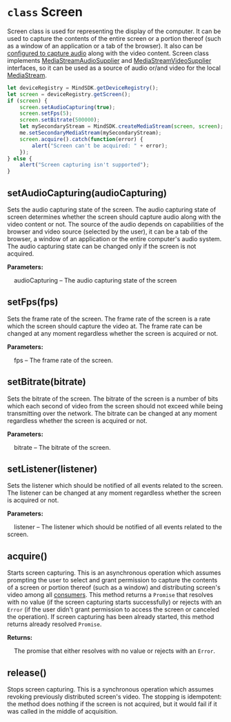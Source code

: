 # `class` Screen

Screen class is used for representing the display of the computer. It can be used to capture the contents of the entire
screen or a portion thereof (such as a window of an application or a tab of the browser). It also can be
[configured to capture audio](#setaudiocapturingaudiocapturing) along with the video content. Screen class implements
[MediaStreamAudioSupplier](MediaStreamAudioSupplier.md) and [MediaStreamVideoSupplier](MediaStreamVideoSupplier.md)
interfaces, so it can be used as a source of audio or/and video for the local [MediaStream](MediaStream.md).

```javascript
let deviceRegistry = MindSDK.getDeviceRegistry();
let screen = deviceRegistry.getScreen();
if (screen) {
    screen.setAudioCapturing(true);
    screen.setFps(5);
    screen.setBitrate(500000);
    let mySecondaryStream = MindSDK.createMediaStream(screen, screen);
    me.setSecondaryMediaStream(mySecondaryStream);
    screen.acquire().catch(function(error) {
        alert("Screen can't be acquired: " + error);
    });
} else {
    alert("Screen capturing isn't supported");
}
```

## setAudioCapturing(audioCapturing)

Sets the audio capturing state of the screen. The audio capturing state of screen determines whether the screen should
capture audio along with the video content or not. The source of the audio depends on capabilities of the browser and
video source (selected by the user), it can be a tab of the browser, a window of an application or the entire
computer's audio system. The audio capturing state can be changed only if the screen is not acquired.

**Parameters:**

&nbsp;&nbsp;&nbsp;&nbsp;audioCapturing – The audio capturing state of the screen

## setFps(fps)

Sets the frame rate of the screen. The frame rate of the screen is a rate which the screen should capture the video at.
The frame rate can be changed at any moment regardless whether the screen is acquired or not.

**Parameters:**

&nbsp;&nbsp;&nbsp;&nbsp;fps – The frame rate of the screen.

## setBitrate(bitrate)

Sets the bitrate of the screen. The bitrate of the screen is a number of bits which each second of video from the
screen should not exceed while being transmitting over the network. The bitrate can be changed at any moment regardless
whether the screen is acquired or not.

**Parameters:**

&nbsp;&nbsp;&nbsp;&nbsp;bitrate – The bitrate of the screen.

## setListener(listener)

Sets the listener which should be notified of all events related to the screen. The listener can be changed at any
moment regardless whether the screen is acquired or not.

**Parameters:**

&nbsp;&nbsp;&nbsp;&nbsp;listener – The listener which should be notified of all events related to the screen.

## acquire()

Starts screen capturing. This is an asynchronous operation which assumes prompting the user to select and grant
permission to capture the contents of a screen or portion thereof (such as a window) and distributing screen's video
among all [consumers](MediaStream). This method returns a `Promise` that resolves with no value (if the screen
capturing starts successfully) or rejects with an `Error` (if the user didn't grant permission to access the screen or
canceled the operation). If screen capturing has been already started, this method returns already resolved `Promise`.

**Returns:**

&nbsp;&nbsp;&nbsp;&nbsp;The promise that either resolves with no value or rejects with an `Error`.

## release()

Stops screen capturing. This is a synchronous operation which assumes revoking previously distributed screen's video.
The stopping is idempotent: the method does nothing if the screen is not acquired, but it would fail if it was called
in the middle of acquisition.
